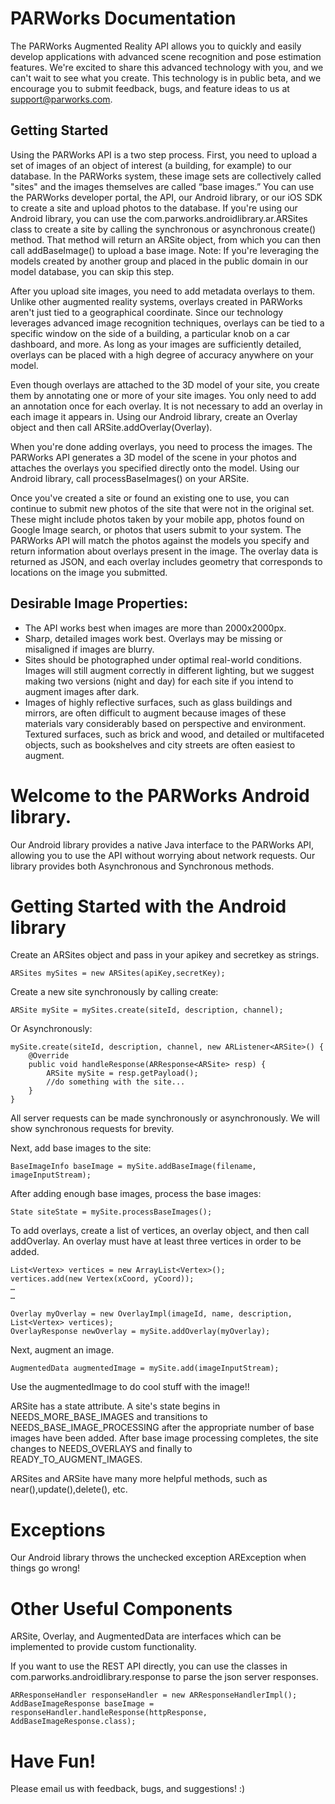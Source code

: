 PARWorks Documentation
=========

The PARWorks Augmented Reality API allows you to quickly and easily develop applications with advanced scene recognition and pose estimation features. We're excited to share this advanced technology with you, and we can't wait to see what you create. This technology is in public beta, and we encourage you to submit feedback, bugs, and feature ideas to us at support@parworks.com.

Getting Started
--------

Using the PARWorks API is a two step process. First, you need to upload a set of images of an object of interest (a building, for example) to our database. In the PARWorks system, these image sets are collectively called "sites" and the images themselves are called “base images.” You can use the PARWorks developer portal, the API, our Android library, or our iOS SDK to create a site and upload photos to the database.  If you're using our Android library, you can use the com.parworks.androidlibrary.ar.ARSites class to create a site by calling the synchronous or asynchronous create() method. That method will return an ARSite object, from which you can then call addBaseImage() to upload a base image.
Note: If you're leveraging the models created by another group and placed in the public domain in our model database, you can skip this step. 

After you upload site images, you need to add metadata overlays to them. Unlike other augmented reality systems, overlays created in PARWorks aren't just tied to a geographical coordinate. Since our technology leverages advanced image recognition techniques, overlays can be tied to a specific window on the side of a building, a particular knob on a car dashboard, and more. As long as your images are sufficiently detailed, overlays can be placed with a high degree of accuracy anywhere on your model.

Even though overlays are attached to the 3D model of your site, you create them by annotating one or more of your site images. You only need to add an annotation once for each overlay. It is not necessary to add an overlay in each image it appears in. Using our Android library, create an Overlay object and then call ARSite.addOverlay(Overlay).

When you're done adding overlays, you need to process the images. The PARWorks API generates a 3D model of the scene in your photos and attaches the overlays you specified directly onto the model. Using our Android library, call processBaseImages() on your ARSite.

Once you've created a site or found an existing one to use, you can continue to submit new photos of the site that were not in the original set. These might include photos taken by your mobile app, photos found on Google Image search, or photos that users submit to your system. The PARWorks API will match the photos against the models you specify and return information about overlays present in the image. The overlay data is returned as JSON, and each overlay includes geometry that corresponds to locations on the image you submitted.


Desirable Image Properties:
--------

- The API works best when images are more than 2000x2000px. 
- Sharp, detailed images work best. Overlays may be missing or misaligned if images are blurry.
- Sites should be photographed under optimal real-world conditions. Images will still augment correctly in different lighting, but we suggest making two versions (night and day) for each site if you intend to augment images after dark.
- Images of highly reflective surfaces, such as glass buildings and mirrors, are often difficult to augment because images of these materials vary considerably based on perspective and environment. Textured surfaces, such as brick and wood, and detailed or multifaceted objects, such as bookshelves and city streets are often easiest to augment.


Welcome to the PARWorks Android library.
=========
Our Android library provides a native Java interface to the PARWorks API, allowing you to use the API without worrying about network requests.  Our library provides both Asynchronous and Synchronous methods.

Getting Started with the Android library
=========

Create an ARSites object and pass in your apikey and secretkey as strings.

	ARSites mySites = new ARSites(apiKey,secretKey);

Create a new site synchronously by calling create:

	ARSite mySite = mySites.create(siteId, description, channel);


Or Asynchronously:

	mySite.create(siteId, description, channel, new ARListener<ARSite>() {
		@Override
		public void handleResponse(ARResponse<ARSite> resp) {
			ARSite mySite = resp.getPayload();
			//do something with the site...
		}
	}

All server requests can be made synchronously or asynchronously. We will show synchronous requests for brevity.

Next, add base images to the site:

	BaseImageInfo baseImage = mySite.addBaseImage(filename, imageInputStream);

After adding enough base images, process the base images:

	State siteState = mySite.processBaseImages();

To add overlays, create a list of vertices, an overlay object, and then call addOverlay. An overlay must have at least three vertices in order to be added.

	List<Vertex> vertices = new ArrayList<Vertex>();
	vertices.add(new Vertex(xCoord, yCoord));
	…
	…

	Overlay myOverlay = new OverlayImpl(imageId, name, description, List<Vertex> vertices);
	OverlayResponse newOverlay = mySite.addOverlay(myOverlay);

	
Next, augment an image.

	AugmentedData augmentedImage = mySite.add(imageInputStream);

Use the augmentedImage to do cool stuff with the image!!

ARSite has a state attribute. A site's state begins in NEEDS_MORE_BASE_IMAGES and transitions to NEEDS_BASE_IMAGE_PROCESSING after the appropriate number of base images have been added. After base image processing completes, the site changes to NEEDS_OVERLAYS and finally to READY_TO_AUGMENT_IMAGES.

ARSites and ARSite have many more helpful methods, such as near(),update(),delete(), etc.

Exceptions
=========
Our Android library throws the unchecked exception ARException when things go wrong!


Other Useful Components
=========

ARSite, Overlay, and AugmentedData are interfaces which can be implemented to provide custom functionality.

If you want to use the REST API directly, you can use the classes in com.parworks.androidlibrary.response to parse the json server responses.   

	ARResponseHandler responseHandler = new ARResponseHandlerImpl();
	AddBaseImageResponse baseImage = responseHandler.handleResponse(httpResponse, AddBaseImageResponse.class);


Have Fun!
=========
Please email us with feedback, bugs, and suggestions! :)